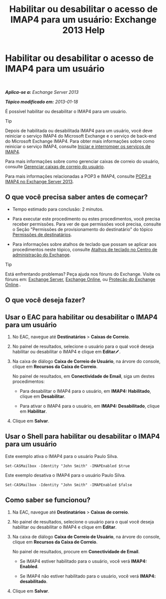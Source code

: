 ﻿---
title: 'Habilitar ou desabilitar o acesso de IMAP4 para um usuário: Exchange 2013 Help'
TOCTitle: Habilitar ou desabilitar o acesso de IMAP4 para um usuário
ms:assetid: a685fae4-b6f1-42fe-8bdc-5f99f9617799
ms:mtpsurl: https://technet.microsoft.com/pt-br/library/Bb676481(v=EXCHG.150)
ms:contentKeyID: 50486318
ms.date: 05/22/2018
mtps_version: v=EXCHG.150
ms.translationtype: MT
---

# Habilitar ou desabilitar o acesso de IMAP4 para um usuário

 

_**Aplica-se a:** Exchange Server 2013_

_**Tópico modificado em:** 2013-01-18_

É possível habilitar ou desabilitar o IMAP4 para um usuário.


> [!TIP]
> Depois de habilitada ou desabilitada IMAP4 para um usuário, você deve reiniciar o serviço IMAP4 do Microsoft Exchange e o serviço de back-end do Microsoft Exchange IMAP4. Para obter mais informações sobre como reiniciar o serviço IMAP4, consulte <A href="start-and-stop-the-imap4-services-exchange-2013-help.md">Iniciar e interromper os serviços de IMAP4</A>.



Para mais informações sobre como gerenciar caixas de correio do usuário, consulte [Gerenciar caixas de correio do usuário](https://docs.microsoft.com/pt-br/exchange/recipients-in-exchange-online/manage-user-mailboxes/manage-user-mailboxes).

Para mais informações relacionadas a POP3 e IMAP4, consulte [POP3 e IMAP4 no Exchange Server 2013](pop3-and-imap4-in-exchange-server-2013-exchange-2013-help.md).

## O que você precisa saber antes de começar?

  - Tempo estimado para conclusão: 2 minutos.

  - Para executar este procedimento ou estes procedimentos, você precisa receber permissões. Para ver de que permissões você precisa, consulte o Seção "Permissões de provisionamento do destinatário" do tópico [Permissões de destinatários](recipients-permissions-exchange-2013-help.md).

  - Para informações sobre atalhos de teclado que possam se aplicar aos procedimentos neste tópico, consulte [Atalhos de teclado no Centro de administração do Exchange](keyboard-shortcuts-in-the-exchange-admin-center-exchange-online-protection-help.md).


> [!TIP]
> Está enfrentando problemas? Peça ajuda nos fóruns do Exchange. Visite os fóruns em: <A href="https://go.microsoft.com/fwlink/p/?linkid=60612">Exchange Server</A>, <A href="https://go.microsoft.com/fwlink/p/?linkid=267542">Exchange Online</A>, ou <A href="https://go.microsoft.com/fwlink/p/?linkid=285351">Proteção do Exchange Online</A>..



## O que você deseja fazer?

## Usar o EAC para habilitar ou desabilitar o IMAP4 para um usuário

1.  No EAC, navegue até **Destinatários** \> **Caixas de Correio**.

2.  No painel de resultados, selecione o usuário para o qual você deseja habilitar ou desabilitar o IMAP4 e clique em **Editar**![Ícone de edição](images/JJ218640.6f53ccb2-1f13-4c02-bea0-30690e6ea71d(EXCHG.150).gif "Ícone de edição").

3.  Na caixa de diálogo **Caixa de Correio de Usuário**, na árvore do console, clique em **Recursos da Caixa de Correio**.
    
    No painel de resultados, em **Conectividade de Email**, siga um destes procedimentos:
    
      - Para desabilitar o IMAP4 para o usuário, em **IMAP4: Habilitado**, clique em **Desabilitar**.
    
      - Para ativar o IMAP4 para o usuário, em **IMAP4: Desabilitado**, clique em **Habilitar**.

4.  Clique em **Salvar**.

## Usar o Shell para habilitar ou desabilitar o IMAP4 para um usuário

Este exemplo ativa o IMAP4 para o usuário Paulo Silva.

    Set-CASMailbox -Identity "John Smith" -IMAPEnabled $true

Este exemplo desativa o IMAP4 para o usuário Paulo Silva.

    Set-CASMailbox -Identity "John Smith" -IMAPEnabled $false

## Como saber se funcionou?

1.  Na EAC, navegue até **Destinatários** \> **Caixas de correio**.

2.  No painel de resultados, selecione o usuário para o qual você deseja habilitar ou desabilitar o IMAP4 e clique em **Editar**.

3.  Na caixa de diálogo **Caixa de Correio de Usuário**, na árvore do console, clique em **Recursos da Caixa de Correio**.
    
    No painel de resultados, procure em **Conectividade de Email**.
    
      - Se IMAP4 estiver habilitado para o usuário, você verá **IMAP4: Enabled**.
    
      - Se IMAP4 não estiver habilitado para o usuário, você verá **IMAP4: desabilitado**.

4.  Clique em **Salvar**.

